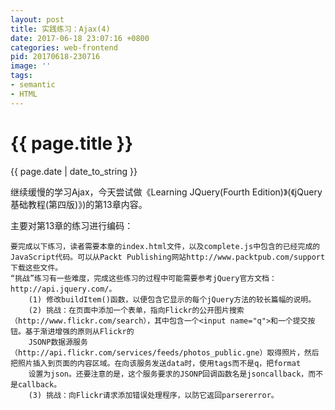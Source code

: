 ```yaml
---
layout: post
title: 实践练习：Ajax(4)
date: 2017-06-18 23:07:16 +0800
categories: web-frontend
pid: 20170618-230716
image: ''
tags: 
- semantic
- HTML 
---
```


{{ page.title }}
================
<p class="meta">{{ page.date | date_to_string }}</p>

继续缓慢的学习Ajax，今天尝试做《Learning JQuery(Fourth Edition)》(《jQuery基础教程(第四版)》)的第13章内容。

主要对第13章的练习进行编码：

```
要完成以下练习，读者需要本章的index.html文件，以及complete.js中包含的已经完成的JavaScript代码。可以从Packt Publishing网站http://www.packtpub.com/support下载这些文件。
“挑战”练习有一些难度，完成这些练习的过程中可能需要参考jQuery官方文档：
http://api.jquery.com/。
	(1) 修改buildItem()函数，以便包含它显示的每个jQuery方法的较长篇幅的说明。
	(2) 挑战：在页面中添加一个表单，指向Flickr的公开图片搜索（http://www.flickr.com/search），其中包含一个<input name="q">和一个提交按钮。基于渐进增强的原则从Flickr的
	JSONP数据源服务（http://api.flickr.com/services/feeds/photos_public.gne）取得照片，然后把照片插入到页面的内容区域。在向该服务发送data时，使用tags而不是q，把format
	设置为json。还要注意的是，这个服务要求的JSONP回调函数名是jsoncallback，而不是callback。
	(3) 挑战：向Flickr请求添加错误处理程序，以防它返回parsererror。
```



	

























